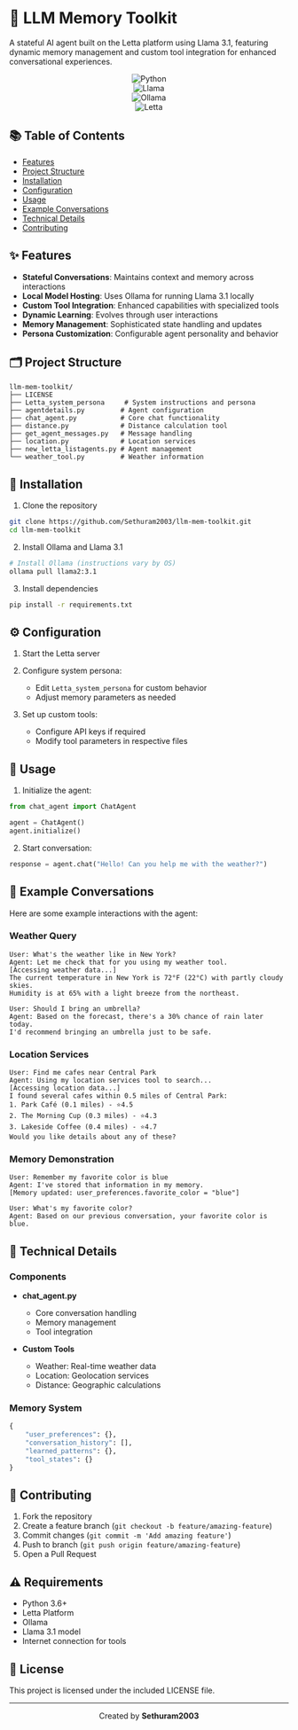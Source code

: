 # 🤖 LLM Memory Toolkit

A stateful AI agent built on the Letta platform using Llama 3.1, featuring dynamic memory management and custom tool integration for enhanced conversational experiences.

<div align="center">

![Python](https://img.shields.io/badge/Python-FFD43B?style=for-the-badge&logo=python&logoColor=blue)  
![Llama](https://img.shields.io/badge/Llama_3.1-A100FF?style=for-the-badge&logo=llama&logoColor=white)  
![Ollama](https://img.shields.io/badge/Ollama-FF4B4B?style=for-the-badge&logo=ollama&logoColor=white)  
![Letta](https://img.shields.io/badge/Letta-00C853?style=for-the-badge&logo=letta&logoColor=white)  

</div>


## 📚 Table of Contents
- [Features](#features)
- [Project Structure](#project-structure)
- [Installation](#installation)
- [Configuration](#configuration)
- [Usage](#usage)
- [Example Conversations](#example-conversations)
- [Technical Details](#technical-details)
- [Contributing](#contributing)

## ✨ Features

- **Stateful Conversations**: Maintains context and memory across interactions
- **Local Model Hosting**: Uses Ollama for running Llama 3.1 locally
- **Custom Tool Integration**: Enhanced capabilities with specialized tools
- **Dynamic Learning**: Evolves through user interactions
- **Memory Management**: Sophisticated state handling and updates
- **Persona Customization**: Configurable agent personality and behavior

## 🗂️ Project Structure

```
llm-mem-toolkit/
├── LICENSE
├── Letta_system_persona     # System instructions and persona
├── agentdetails.py         # Agent configuration
├── chat_agent.py           # Core chat functionality
├── distance.py             # Distance calculation tool
├── get_agent_messages.py   # Message handling
├── location.py             # Location services
├── new_letta_listagents.py # Agent management
└── weather_tool.py         # Weather information
```

## 🚀 Installation

1. Clone the repository
```bash
git clone https://github.com/Sethuram2003/llm-mem-toolkit.git
cd llm-mem-toolkit
```

2. Install Ollama and Llama 3.1
```bash
# Install Ollama (instructions vary by OS)
ollama pull llama2:3.1
```

3. Install dependencies
```bash
pip install -r requirements.txt
```

## ⚙️ Configuration

1. Start the Letta server
2. Configure system persona:
   - Edit `Letta_system_persona` for custom behavior
   - Adjust memory parameters as needed

3. Set up custom tools:
   - Configure API keys if required
   - Modify tool parameters in respective files

## 📖 Usage

1. Initialize the agent:
```python
from chat_agent import ChatAgent

agent = ChatAgent()
agent.initialize()
```

2. Start conversation:
```python
response = agent.chat("Hello! Can you help me with the weather?")
```

## 💬 Example Conversations

Here are some example interactions with the agent:

### Weather Query
```
User: What's the weather like in New York?
Agent: Let me check that for you using my weather tool.
[Accessing weather data...]
The current temperature in New York is 72°F (22°C) with partly cloudy skies.
Humidity is at 65% with a light breeze from the northeast.

User: Should I bring an umbrella?
Agent: Based on the forecast, there's a 30% chance of rain later today.
I'd recommend bringing an umbrella just to be safe.
```

### Location Services
```
User: Find me cafes near Central Park
Agent: Using my location services tool to search...
[Accessing location data...]
I found several cafes within 0.5 miles of Central Park:
1. Park Café (0.1 miles) - ⭐4.5
2. The Morning Cup (0.3 miles) - ⭐4.3
3. Lakeside Coffee (0.4 miles) - ⭐4.7
Would you like details about any of these?
```

### Memory Demonstration
```
User: Remember my favorite color is blue
Agent: I've stored that information in my memory.
[Memory updated: user_preferences.favorite_color = "blue"]

User: What's my favorite color?
Agent: Based on our previous conversation, your favorite color is blue.
```

## 🔧 Technical Details

### Components

- **chat_agent.py**
  - Core conversation handling
  - Memory management
  - Tool integration

- **Custom Tools**
  - Weather: Real-time weather data
  - Location: Geolocation services
  - Distance: Geographic calculations

### Memory System
```python
{
    "user_preferences": {},
    "conversation_history": [],
    "learned_patterns": {},
    "tool_states": {}
}
```

## 🤝 Contributing

1. Fork the repository
2. Create a feature branch (`git checkout -b feature/amazing-feature`)
3. Commit changes (`git commit -m 'Add amazing feature'`)
4. Push to branch (`git push origin feature/amazing-feature`)
5. Open a Pull Request

## ⚠️ Requirements

- Python 3.6+
- Letta Platform
- Ollama
- Llama 3.1 model
- Internet connection for tools

## 📄 License

This project is licensed under the included LICENSE file.

---
<div align="center">

Created by **Sethuram2003**

</div>
